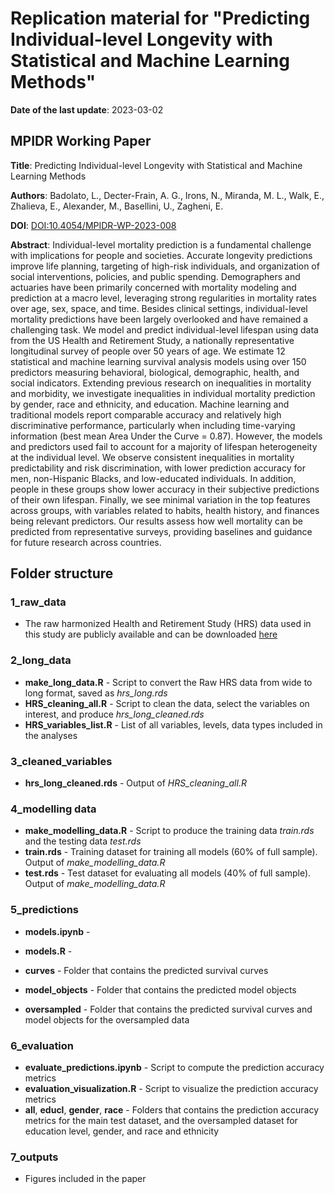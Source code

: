 # Replication material for "Predicting Individual-level Longevity with Statistical and Machine Learning Methods" 

**Date of the last update**: 2023-03-02

## MPIDR Working Paper

**Title**: Predicting Individual-level Longevity with Statistical and Machine Learning Methods

**Authors**: Badolato, L., Decter-Frain, A. G., Irons, N., Miranda, M. L., Walk, E., Zhalieva, E., Alexander, M., Basellini, U., Zagheni, E.

**DOI**: [DOI:10.4054/MPIDR-WP-2023-008](https://www.demogr.mpg.de/en/publications_databases_6118/publications_1904/mpidr_working_papers/predicting_individual_level_longevity_with_statistical_and_machine_learning_methods_7613)

**Abstract**:
Individual-level mortality prediction is a fundamental challenge with implications for people and societies. Accurate longevity predictions improve life planning, targeting of high-risk individuals, and organization of social interventions, policies, and public spending. Demographers and actuaries have been primarily concerned with mortality modeling and prediction at a macro level, leveraging strong regularities in mortality rates over age, sex, space, and time. Besides clinical settings, individual-level mortality predictions have been largely overlooked and have remained a challenging task. We model and predict individual-level lifespan using data from the US Health and Retirement Study, a nationally representative longitudinal survey of people over 50 years of age. We estimate 12 statistical and machine learning survival analysis models using over 150 predictors measuring behavioral, biological, demographic, health, and social indicators. Extending previous research on inequalities in mortality and morbidity, we investigate inequalities in individual mortality prediction by gender, race and ethnicity, and education. Machine learning and traditional models report comparable accuracy and relatively high discriminative performance, particularly when including time-varying information (best mean Area Under the Curve = 0.87). However, the models and predictors used fail to account for a majority of lifespan heterogeneity at the individual level. We observe consistent inequalities in mortality predictability and risk discrimination, with lower prediction accuracy for men, non-Hispanic Blacks, and low-educated individuals. In addition, people in these groups show lower accuracy in their subjective predictions of their own lifespan. Finally, we see minimal variation in the top features across groups, with variables related to habits, health history, and finances being relevant predictors. Our results assess how well mortality can be predicted from representative surveys, providing baselines and guidance for future research across countries.

## Folder structure

### 1_raw_data

  * The raw harmonized Health and Retirement Study (HRS) data used in this study are publicly available and can be downloaded [here](https://hrsdata.isr.umich.edu/data-products/gateway-harmonized-hrs#:~:text=These%20harmonized%20data%20sets%20allow,RAND%20HRS%20Longitudinal%20data%20file) 
   
### 2_long_data

  * **make_long_data.R** - Script to convert the Raw HRS data from wide to long format, saved as *hrs_long.rds*
  * **HRS_cleaning_all.R** - Script to clean the data, select the variables on interest, and produce *hrs_long_cleaned.rds*
  * **HRS_variables_list.R** - List of all variables, levels, data types included in the analyses
  
### 3_cleaned_variables

 * **hrs_long_cleaned.rds** - Output of *HRS_cleaning_all.R*
 
### 4_modelling data

  * **make_modelling_data.R** - Script to produce the training data *train.rds* and the testing data *test.rds*
  * **train.rds** - Training dataset for training all models (60% of full sample). Output of *make_modelling_data.R*
  * **test.rds** - Test dataset for evaluating all models (40% of full sample). Output of *make_modelling_data.R*
  
### 5_predictions

  * **models.ipynb** - 
  * **models.R** - 
    
  * **curves** - Folder that contains the predicted survival curves  
  * **model_objects** - Folder that contains the predicted model objects
  * **oversampled** - Folder that contains the predicted survival curves and model objects for the oversampled data
  
### 6_evaluation

  * **evaluate_predictions.ipynb** - Script to compute the prediction accuracy metrics 
  * **evaluation_visualization.R** - Script to visualize the prediction accuracy metrics 
  * **all**, **educl**, **gender**, **race** - Folders that contains the prediction accuracy metrics for the main test dataset, and the oversampled dataset for education level, gender, and race and ethnicity
  
### 7_outputs

  * Figures included in the paper
    
